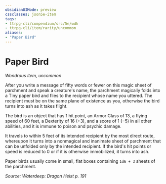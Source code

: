 ```yaml
---
obsidianUIMode: preview
cssclasses: json5e-item
tags:
- ttrpg-cli/compendium/src/5e/wdh
- ttrpg-cli/item/rarity/uncommon
aliases: 
- "Paper Bird"
---
```

# Paper Bird
*Wondrous item, uncommon*  


After you write a message of fifty words or fewer on this magic sheet of parchment and speak a creature's name, the parchment magically folds into a Tiny paper bird and flies to the recipient whose name you uttered. The recipient must be on the same plane of existence as you, otherwise the bird turns into ash as it takes flight.

The bird is an object that has 1 hit point, an Armor Class of 13, a flying speed of 60 feet, a Dexterity of 16 (+3), and a score of 1 (−5) in all other abilities, and it is immune to poison and psychic damage.

It travels to within 5 feet of its intended recipient by the most direct route, whereupon it turns into a nonmagical and inanimate sheet of parchment that can be unfolded only by the intended recipient. If the bird's hit points or speed is reduced to 0 or if it is otherwise immobilized, it turns into ash.

Paper birds usually come in small, flat boxes containing `1d6 + 3` sheets of the parchment.

*Source: Waterdeep: Dragon Heist p. 191*